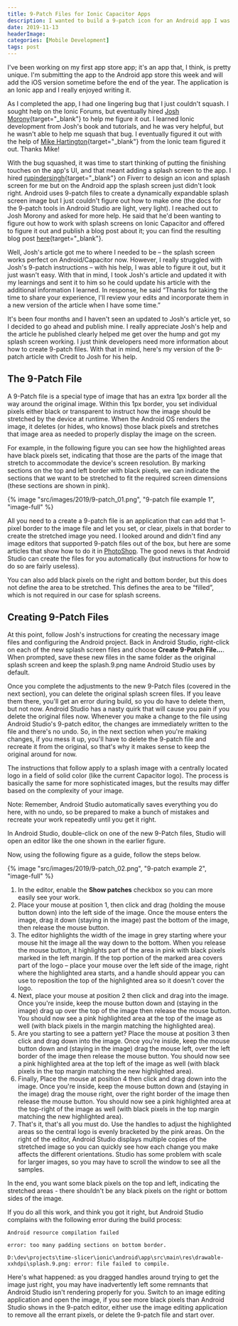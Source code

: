 ```yaml
---
title: 9-Patch Files for Ionic Capacitor Apps
description: I wanted to build a 9-patch icon for an Android app I was building and found an article by Josh Morony that attempted to describe how to do it. After finally figuring it out, I wrote this article to fill in some of the missing or unclear details in Josh's article.
date: 2019-11-13
headerImage: 
categories: [Mobile Development]
tags: post
---
```


I've been working on my first app store app; it's an app that, I think, is pretty unique. I'm submitting the app to the Android app store this week and will add the iOS version sometime before the end of the year. The application is an Ionic app and I really enjoyed writing it.

As I completed the app, I had one lingering bug that I just couldn't squash. I sought help on the Ionic Forums, but eventually hired [Josh Morony](https://joshmorony.com/){target="_blank"} to help me figure it out. I learned Ionic development from Josh's book and tutorials, and he was very helpful, but he wasn't able to help me squash that bug. I eventually figured it out with the help of [Mike Hartington](https://mhartington.io/){target="_blank"} from the Ionic team figured it out. Thanks Mike!

With the bug squashed, it was time to start thinking of putting the finishing touches on the app's UI, and that meant adding a splash screen to the app. I hired [rupindersingh](https://fiverr.com/rupindersingh){target="_blank"} on Fiverr to design an icon and splash screen for me but on the Android app the splash screen just didn't look right. Android uses 9-patch files to create a dynamically expandable splash screen image but I just couldn't figure out how to make one (the docs for the 9-patch tools in Android Studio are light, very light). I reached out to Josh Morony and asked for more help. He said that he'd been wanting to figure out how to work with splash screens on Ionic Capacitor and offered to figure it out and publish a blog post about it; you can find the resulting blog post [here](https://joshmorony.com/creating-a-dynamic-universal-splash-screen-for-capacitor-android/){target="_blank"}.

Well, Josh's article got me to where I needed to be – the splash screen works perfect on Android/Capacitor now. However, I really struggled with Josh's 9-patch instructions – with his help, I was able to figure it out, but it just wasn't easy. With that in mind, I took Josh's article and updated it with my learnings and sent it to him so he could update his article with the additional information I learned. In response, he said “Thanks for taking the time to share your experience, I'll review your edits and incorporate them in a new version of the article when I have some time.”

It's been four months and I haven't seen an updated to Josh's article yet, so I decided to go ahead and publish mine. I really appreciate Josh's help and the article he published clearly helped me get over the hump and got my splash screen working. I just think developers need more information about how to create 9-patch files. With that in mind, here's my version of the 9-patch article with Credit to Josh for his help.

## The 9-Patch File

A 9-Patch file is a special type of image that has an extra 1px border all the way around the original image. Within this 1px border, you set individual pixels either black or transparent to instruct how the image should be stretched by the device at runtime. When the Android OS renders the image, it deletes (or hides, who knows) those black pixels and stretches that image area as needed to properly display the image on the screen.

For example, in the following figure you can see how the highlighted areas have black pixels set, indicating that those are the parts of the image that stretch to accommodate the device's screen resolution. By marking sections on the top and left border with black pixels, we can indicate the sections that we want to be stretched to fit the required screen dimensions (these sections are shown in pink).

{% image "src/images/2019/9-patch_01.png", "9-patch file example 1", "image-full" %}

All you need to a create a 9-patch file is an application that can add that 1-pixel border to the image file and let you set, or clear, pixels in that border to create the stretched image you need. I looked around and didn't find any image editors that supported 9-patch files out of the box, but here are some articles that show how to do it in [PhotoShop](https://medium.com/@wdziemia/9-patch-photoshop-and-you-3a4736772ad3). The good news is that Android Studio can create the files for you automatically (but instructions for how to do so are fairly useless).

You can also add black pixels on the right and bottom border, but this does not define the area to be stretched. This defines the area to be “filled”, which is not required in our case for splash screens.

## Creating 9-Patch Files

At this point, follow Josh's instructions for creating the necessary image files and configuring the Android project. Back in Android Studio, right-click on each of the new splash screen files and choose **Create 9-Patch File...**. When prompted, save these new files in the same folder as the original splash screen and keep the splash.9.png name Android Studio uses by default.

Once you complete the adjustments to the new 9-Patch files (covered in the next section), you can delete the original splash screen files. If you leave them there, you'll get an error during build, so you do have to delete them, but not now. Android Studio has a nasty quirk that will cause you pain if you delete the original files now. Whenever you make a change to the file using Android Studio's 9-patch editor, the changes are immediately written to the file and there's no undo. So, in the next section when you're making changes, if you mess it up, you'll have to delete the 9-patch file and recreate it from the original, so that's why it makes sense to keep the original around for now.

The instructions that follow apply to a splash image with a centrally located logo in a field of solid color (like the current Capacitor logo). The process is basically the same for more sophisticated images, but the results may differ based on the complexity of your image.

Note: Remember, Android Studio automatically saves everything you do here, with no undo, so be prepared to make a bunch of mistakes and recreate your work repeatedly until you get it right.

In Android Studio, double-click on one of the new 9-Patch files, Studio will open an editor like the one shown in the earlier figure.

Now, using the following figure as a guide, follow the steps below.

{% image "src/images/2019/9-patch_02.png", "9-patch example 2", "image-full" %}

1. In the editor, enable the **Show patches** checkbox so you can more easily see your work.
2. Place your mouse at position 1, then click and drag (holding the mouse button down) into the left side of the image. Once the mouse enters the image, drag it down (staying in the image) past the bottom of the image, then release the mouse button.
3. The editor highlights the width of the image in grey starting where your mouse hit the image all the way down to the bottom. When you release the mouse button, it highlights part of the area in pink with black pixels marked in the left margin. If the top portion of the marked area covers part of the logo – place your mouse over the left side of the image, right where the highlighted area starts, and a handle should appear you can use to reposition the top of the highlighted area so it doesn't cover the logo.
4. Next, place your mouse at position 2 then click and drag into the image. Once you're inside, keep the mouse button down and (staying in the image) drag up over the top of the image then release the mouse button. You should now see a pink highlighted area at the top of the image as well (with black pixels in the margin matching the highlighted area).
5. Are you starting to see a pattern yet? Place the mouse at position 3 then click and drag down into the image. Once you're inside, keep the mouse button down and (staying in the image) drag the mouse left, over the left border of the image then release the mouse button. You should now see a pink highlighted area at the top left of the image as well (with black pixels in the top margin matching the new highlighted area).
6. Finally, Place the mouse at position 4 then click and drag down into the image. Once you're inside, keep the mouse button down and (staying in the image) drag the mouse right, over the right border of the image then release the mouse button. You should now see a pink highlighted area at the top-right of the image as well (with black pixels in the top margin matching the new highlighted area).
7. That's it, that's all you must do. Use the handles to adjust the highlighted areas so the central logo is evenly bracketed by the pink areas. On the right of the editor, Android Studio displays multiple copies of the stretched image so you can quickly see how each change you make affects the different orientations. Studio has some problem with scale for larger images, so you may have to scroll the window to see all the samples.

In the end, you want some black pixels on the top and left, indicating the stretched areas - there shouldn't be any black pixels on the right or bottom sides of the image.

If you do all this work, and think you got it right, but Android Studio complains with the following error during the build process:

```text
Android resource compilation failed

error: too many padding sections on bottom border.

D:\dev\projects\time-slicer\ionic\android\app\src\main\res\drawable-xxhdpi\splash.9.png: error: file failed to compile.
```

Here's what happened: as you dragged handles around trying to get the image just right, you may have inadvertently left some remnants that Android Studio isn't rendering properly for you. Switch to an image editing application and open the image, if you see more black pixels than Android Studio shows in the 9-patch editor, either use the image editing application to remove all the errant pixels, or delete the 9-patch file and start over.